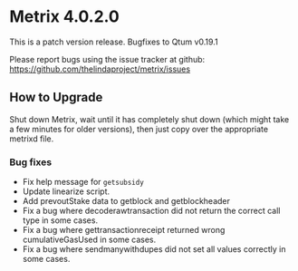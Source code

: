 # Metrix 4.0.2.0

This is a patch version release. Bugfixes to Qtum v0.19.1

Please report bugs using the issue tracker at github: https://github.com/thelindaproject/metrix/issues

## How to Upgrade
Shut down Metrix, wait until it has completely shut down (which might take a few minutes
for older versions), then just copy over the appropriate metrixd file.

### Bug fixes
- Fix help message for `getsubsidy`
- Update linearize script.
- Add prevoutStake data to getblock and getblockheader
- Fix a bug where decoderawtransaction did not return the correct call type in some cases.
- Fix a bug where gettransactionreceipt returned wrong cumulativeGasUsed in some cases.
- Fix a bug where sendmanywithdupes did not set all values correctly in some cases.